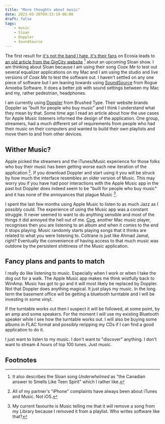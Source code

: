```yaml
---
title: "More thoughts about music"
date: 2023-03-30T09:33:19-06:00
draft: false
tags:
    - music
    - Sloan
    - Doppler
    - SoundSource
---
```


The first result for [it's not the band I hate, it's their fans](https://www.ecosia.org/search?q=its%20not%20the%20band%20I%20hate%20its%20their%20fans) on Ecosia leads to [an old article from  the GigCity website](https://www.gigcity.ca/2013/09/26/music-preview-its-not-the-band-i-hate-its-their-fans/) [^1] about an upcoming Sloan show. I am thinking about Sloan because I am using their song _Coax Me_ to test out several equalizer applications on my Mac and I am using the studio and live versions of _Coax Me_ to test the software out. I haven't settled on any one piece of software but I am leaning towards using [SoundSource](https://rogueamoeba.com/soundsource/) from Rogue Amoeba Software. It does a better job with sound settings between my Mac and my, rather pedestrian, headphones. 

I am currently using [Doppler](https://brushedtype.co/doppler/) from Brushed Type. Their website brands Doppler as "built for people who buy music" and I think I understand what they mean by that. Some time ago I read an article about how the use cases for Apple Music listeners informed the design of the application. One group, streamers, had a much different set of requirements from people who had their music on their computers and wanted to build their own playlists and move them to and from other devices.

## Wither Music?

Apple picked the streamers and the iTunes/Music experience for those folks who buy their music has been getting worse each new iteration of the application [^2]. If you download Doppler and start using it you will be struck by how much the interface resembles an older version of Music.  This may worry you if you have had poor interactions with the Apple Music app in the past but Doppler does indeed seem to be "built for people who buy music" and it has none of the annoyances that plague Music [^3]. 

I spent the last few months using Apple Music to listen to as much Jazz as I possibly could. The experience of using the Music app was a constant struggle. It never seemed to want to do anything sensible and most of the things it did annoyed the hell out of me. [Cog](https://cog.losno.co/), another Mac music player, recognises then you are listening to an album and when it comes to the end it stops playing. Music randomly starts playing songs that it thinks are related to what you were listening to. Coltrane is just like Ahmad Jamal, right? Eventually the convenience of having access to that much music was outdone by the persistent shittiness of the Music application. 

## Fancy plans and pants to match

I really do like listening to music. Especially when I work or when I take the dog out for a walk. The Apple Music app makes me think wistfully back to WinAmp. Music has got to go and it will most likely be replaced by Doppler. Not that Doppler does anything magical. It just plays my music. In the long term the basement office will be getting a bluetooth turntable and I will be investing in some vinyl. 

If the turntable works out then I suspect it will be followed, at some point, by an amp and some speakers. For the moment I will use my existing Bluetooth speaker while I see how the turntable works out. I will also be buying some albums in FLAC format and possibly reripping my CDs if I can find a good application to do it. 

I just want to listen to my music. I don't want to "discover" anything. I don't want to stream 4 hours of top 100 tunes. Just music. 

## Footnotes

[^1]: It also describes the Sloan song _Underwhelmed_ as "the Canadian answer to Smells Like Teen Spirit" which I rather like.

[^2]: All of my partner's "iPhone" complaints have always been about iTunes and Music. Not iOS.

[^3]: My current favourite is Music telling me that it will remove a song from my Library because I removed it from a playlist. Who writes software like that?